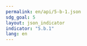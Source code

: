 ```yaml
---
permalink: en/api/5-b-1.json
sdg_goal: 5
layout: json_indicator
indicator: "5.b.1"
lang: en
---
```

